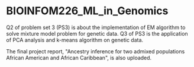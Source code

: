 # BIOINFOM226_ML_in_Genomics

Q2 of problem set 3 (PS3) is about the implementation of EM algorithm to solve mixture model problem for genetic data. Q3 of PS3 is the application of PCA analysis and k-means algorithm on genetic data.

The final project report, "Ancestry inference for two admixed populations African American and African Caribbean", is also uploaded.
